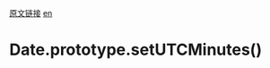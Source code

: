 <a href="https://developer.mozilla.org/zh-CN/docs/Web/JavaScript/Reference/Global_Objects/Date/setUTCMinutes" target="_blank">原文链接</a>
<a href="https://developer.mozilla.org/en-US/docs/Web/JavaScript/Reference/Global_Objects/Date/setUTCMinutes" target="_blank">en</a>

# Date.prototype.setUTCMinutes()